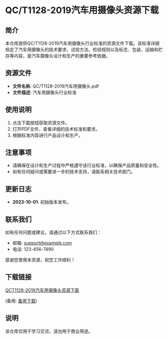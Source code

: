 # QC/T1128-2019汽车用摄像头资源下载

## 简介
本仓库提供QC/T1128-2019汽车用摄像头行业标准的资源文件下载。该标准详细规定了汽车用摄像头的技术要求、试验方法、检验规则以及标志、包装、运输和贮存等内容，是汽车摄像头设计和生产的重要参考依据。

## 资源文件
- **文件名称**: QC/T1128-2019汽车用摄像头.pdf
- **文件描述**: 汽车用摄像头行业标准

## 使用说明
1. 点击下载按钮获取资源文件。
2. 打开PDF文件，查看详细的技术标准和要求。
3. 根据标准内容进行产品设计和生产。

## 注意事项
- 请确保在设计和生产过程中严格遵守该行业标准，以确保产品质量和安全性。
- 如有任何疑问或需要进一步的技术支持，请联系相关技术部门。

## 更新日志
- **2023-10-01**: 初始版本发布。

## 联系我们
如有任何问题或建议，请通过以下方式联系我们：
- 邮箱: support@example.com
- 电话: 123-456-7890

感谢您使用本资源，祝您工作顺利！

## 下载链接
[QCT1128-2019汽车用摄像头资源下载](https://pan.quark.cn/s/223fba14520b) 

(备用: [备用下载](https://pan.baidu.com/s/1ZwH9dK56iVjzj8uTgW4HHw?pwd=4wht))

## 说明

该仓库仅用于学习交流，请勿用于商业用途。
